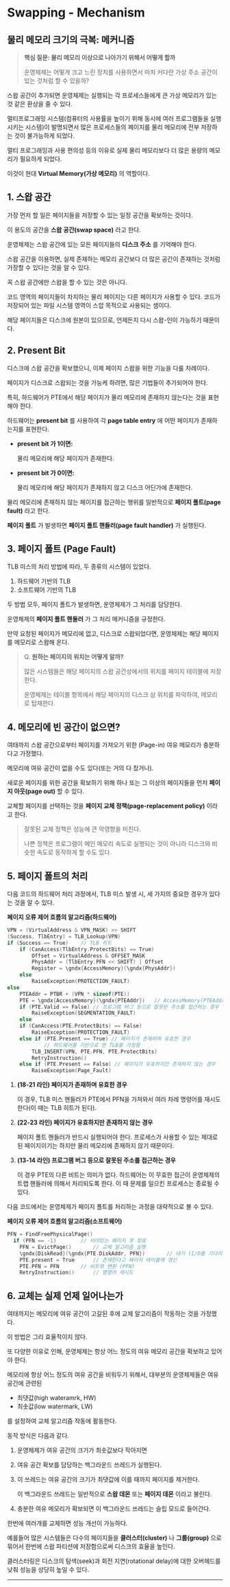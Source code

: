 # Swapping - Mechanism

## 물리 메모리 크기의 극복: 메커니즘

> **핵심 질문: 물리 메모리 이상으로 나아가기 위해서 어떻게 할까**
>
> 운영체제는 어떻게 크고 느린 장치를 사용하면서 마치 커다란 가상 주소 공간이 있는 것처럼 할 수 있을까?

스왑 공간이 추가되면 운영체제는 실행되는 각 프로세스들에게 큰 가상 메모리가 있는 것 같은 환상을 줄 수 있다.

멀티프로그래밍 시스템(컴퓨터의 사용률을 높이기 위해 동시에 여러 프로그램들을 실행시키는 시스템)이 발명되면서 많은 프로세스들의 페이지를 물리 메모리에 전부 저장하는 것이 불가능하게 되었다.

멀티 프로그래밍과 사용 편의성 등의 이유로 실제 물리 메모리보다 더 많은 용량의 메모리가 필요하게 되었다.

이것이 현대 **Virtual Memory(가상 메모리)** 의 역할이다.

## 1. 스왑 공간

가장 먼저 할 일은 페이지들을 저장할 수 있는 일정 공간을 확보하는 것이다.

이 용도의 공간을 **스왑 공간(swap space)** 라고 한다.

운영체제는 스왑 공간에 있는 모든 페이지들의 **디스크 주소** 를 기억해야 한다.

스왑 공간을 이용하면, 실제 존재하는 메모리 공간보다 더 많은 공간이 존재하는 것처럼 가장할 수 있다는 것을 알 수 있다.

꼭 스왑 공간에만 스왑을 할 수 있는 것은 아니다.

코드 영역의 페이지들이 차지하는 물리 페이지는 다른 페이지가 사용할 수 있다. 코드가 저장되어 있는 파일 시스템 영역이 스압 목적으로 사용되는 셈이다.

해당 페이지들은 디스크에 원본이 있으므로, 언제든지 다시 스왑-인이 가능하기 때문이다.

## 2. Present Bit

디스크에 스왑 공간을 확보했으니, 이제 페이지 스왑을 위한 기능을 다룰 차례이다.

페이지가 디스크로 스왑되는 것을 가능케 하려면, 많은 기법들이 추가되어야 한다.

특히, 하드웨어가 PTE에서 해당 페이지가 물리 메모리에 존재하지 않는다는 것을 표현해야 한다.

하드웨어는 **present bit** 를 사용하여 각 **page table entry** 에 어떤 페이지가 존재하는지를 표현한다.

- **present bit 가 1이면:**

  물리 메모리에 해당 페이지가 존재한다.

- **present bit 가 0이면:**

  물리 메모리에 해당 페이지가 존재하지 않고 디스크 어딘가에 존재한다.

물리 메모리에 존재하지 않는 페이지를 접근하는 행위를 일반적으로 **페이지 폴트(page fault)** 라고 한다.

**페이지 폴트** 가 발생하면 **페이지 폴트 핸들러(page fault handler)** 가 실행된다.

## 3. 페이지 폴트 (Page Fault)

TLB 미스의 처리 방법에 따라, 두 종류의 시스템이 있었다.

1. 하드웨어 기반의 TLB
2. 소프트웨어 기반의 TLB

두 방법 모두, 페이지 폴트가 발생하면, 운영체제가 그 처리를 담당한다.

운영체제의 **페이지 폴트 핸들러** 가 그 처리 메커니즘을 규정한다.

만약 요청된 페이지가 메모리에 없고, 디스크로 스왑되었다면, 운영체제는 해당 페이지를 메모리로 스왑해 온다.

> Q.  **원하는 페이지의 위치는 어떻게 알까?**
>
> 많은 시스템들은 해당 페이지의 스왑 공간상에서의 위치를 페이지 테이블에 저장한다.
>
> 운영체제는 테이블 항목에서 해당 페이지의 디스크 상 위치를 파악하여, 메모리로 탑재한다.

## 4. 메모리에 빈 공간이 없으면?

여태까지 스왑 공간으로부터 페이지를 가져오기 위한 (Page-in) 여유 메모리가 충분하다고 가정했다.

메모리에 여유 공간이 없을 수도 있다(또는 거의 다 찼거나).

새로운 페이지를 위한 공간을 확보하기 위해 하나 또는 그 이상의 페이지들을 먼저 **페이지 아웃(page out)** 할 수 있다.

교체할 페이지를 선택하는 것을 **페이지 교체 정책(page-replacement policy)** 이라고 한다.

> 잘못된 교체 정책은 성능에 큰 악영향을 미친다.
>
> 나쁜 정책은 프로그램이 메인 메모리 속도로 실행되는 것이 아니라 디스크와 비슷한 속도로 동작하게 할 수도 있다.

## 5. 페이지 폴트의 처리

다음 코드의 하드웨어 처리 과정에서, TLB 미스 발생 시, 세 가지의 중요한 경우가 있다는 것을 알 수 있다.

**페이지 오류 제어 흐름의 알고리즘(하드웨어)**

```c
VPN = (VirtualAddress & VPN_MASK) >> SHIFT
(Success, TlbEntry) = TLB_Lookup(VPN)
if (Success == True)	// TLB 히트
	if (CanAccess(TlbEntry.ProtectBits) == True)
		Offset = VirtualAddress & OFFSET_MASK
		PhysAddr = (TlbEntry.PFN << SHIFT) | Offset
		Register = \gndx{AccessMemory}(\gndx{PhysAddr})
	else
		RaiseException(PROTECTION_FAULT)
else
	PTEAddr = PTBR + (VPN * sizeof(PTE))
	PTE = \gndx{AccessMemory}(\gndx{PTEAddr})	// AccessMemory(PTEAddr)
	if (PTE.Valid == False) // 프로그램 버그 등으로 잘못된 주소를 접근하는 경우
		RaiseException(SEGMENTATION_FAULT)
	else
    if (CanAccess(PTE.ProtectBits) == False)
    	RaiseException(PROTECTION_FAULT)
    else if (PTE.Present == True) // 페이지가 존재하며 유효한 경우
			// 하드웨어를 기반으로 한 TLB를 가정함
    	TLB_INSERT(VPN, PTE.PFN, PTE.ProtectBits)
    	RetryInstruction()
   	else if (PTE.Present == False) // 페이지가 유효하지만 존재하지 않는 경우
    	RaiseException(Page_Fault)
```

1. **(18-21 라인) 페이지가 존재하며 유효한 경우**

   이 경우, TLB 미스 핸들러가 PTE에서 PFN을 가져와서 여러 차례 명령어를 재시도한다(이 때는 TLB 히트가 된다).

2. **(22-23 라인) 페이지가 유효하지만 존재하지 않는 경우**

   페이지 폴트 핸들러가 반드시 실행되어야 한다. 프로세스가 사용할 수 있는 제대로 된 페이지이기는 하지만 물리 메모리에 존재하지 않기 때문이다.

3. **(13-14 라인) 프로그램 버그 등으로 잘못된 주소를 접근하는 경우**

   이 경우 PTE의 다른 비트는 의미가 없다. 하드웨어는 이 무효한 접근이 운영체제의 트랩 핸들러에 의해서 처리되도록 한다. 이 때 문제를 일으킨 프로세스는 종료될 수 있다.

다음 코드에서는 운영체제가 페이지 폴트를 처리하는 과정을 대략적으로 볼 수 있다.

**페이지 오류 제어 흐름의 알고리즘(소프트웨어)**

```c
PFN = FindFreePhysicalPage()
  if (PFN == -1)		// 비어있는 페이지 못 찾음
    PFN = EvictPage()		// 교체 알고리즘 실행
    \gndx{DiskRead}(\gndx{PTE.DiskAddr, PFN})		// 대기 (I/O를 기다리기)
    PTE.present = True		// 존재한다고 페이지 테이블에 갱신
    PTE.PFN = PFN		// 비트와 변환 (PFN)
    RetryInstruction()		// 명령어 재시도
```

## 6. 교체는 실제 언제 일어나는가

여태까지는 메모리에 여유 공간이 고갈된 후에 교체 알고리즘이 작동하는 것을 가정했다.

이 방법은 그리 효율적이지 않다.

또 다양한 이유로 인해, 운영체제는 항상 어느 정도의 여유 메모리 공간을 확보하고 있어야 한다.

메모리에 항상 어느 정도의 여유 공간을 비워두기 위해서, 대부분의 운영체제들은 여유 공간에 관련된

- 최댓값(high wateramrk, HW)
- 최솟값(low watermark, LW)

를 설정하여 교체 알고리즘 작동에 활동한다.

동작 방식은 다음과 같다.

1. 운영체제가 여유 공간의 크기가 최솟값보다 작아지면

2. 여유 공간 확보를 담당하는 백그라운드 쓰레드가 실행된다.

3. 이 쓰레드는 여유 공간의 크기가 최댓값에 이를 때까지 페이지를 제거한다.

   이 백그라운드 쓰레드는 일반적으로 **스왑 데몬** 또는 **페이지 데몬** 이라고 불린다.

4. 충분한 여유 메모리가 확보되면 이 백그라운드 쓰레드는 슬립 모드로 들어간다.

한번에 여러개를 교체하면 성능 개선이 가능하다.

예를들어 많은 시스템들은 다수의 페이지들을 **클러스터(cluster)** 나 **그룹(group)** 으로 묶어서 한번에 스왑 파티션에 저장함으로써 디스크의 효율을 높인다.

클러스터링은 디스크의 탐색(seek)과 회전 지연(rotational delay)에 대한 오버헤드를 낮춰 성능을 상당히 높일 수 있다.

---

